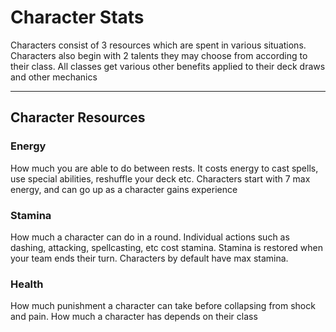 # Character Stats

Characters consist of 3 resources which are spent in various situations. Characters also begin with 2 talents they may choose from according to their class. All classes get various other benefits applied to their deck draws and other mechanics

---

## Character Resources

### Energy
How much you are able to do between rests. It costs energy to cast spells, use special abilities, reshuffle your deck etc. Characters start with 7 max energy, and can go up as a character gains experience

### Stamina
How much a character can do in a round. Individual actions such as dashing, attacking, spellcasting, etc cost stamina. Stamina is restored when your team ends their turn. Characters by default have max stamina.

### Health
How much punishment a character can take before collapsing from shock and pain. How much a character has depends on their class
